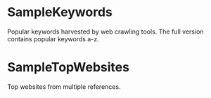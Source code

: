 # SampleKeywords

Popular keywords harvested by web crawling tools.
The full version contains popular keywords a-z.

# SampleTopWebsites

Top websites from multiple references.
